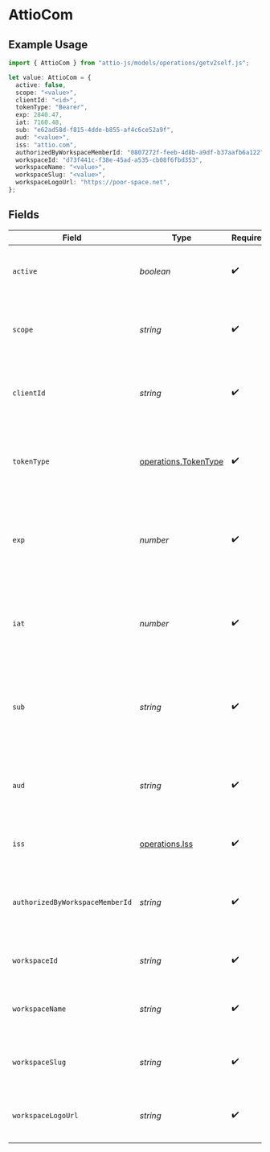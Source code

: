 # AttioCom

## Example Usage

```typescript
import { AttioCom } from "attio-js/models/operations/getv2self.js";

let value: AttioCom = {
  active: false,
  scope: "<value>",
  clientId: "<id>",
  tokenType: "Bearer",
  exp: 2840.47,
  iat: 7160.48,
  sub: "e62ad58d-f815-4dde-b855-af4c6ce52a9f",
  aud: "<value>",
  iss: "attio.com",
  authorizedByWorkspaceMemberId: "0807272f-feeb-4d8b-a9df-b37aafb6a122",
  workspaceId: "d73f441c-f38e-45ad-a535-cb08f6fbd353",
  workspaceName: "<value>",
  workspaceSlug: "<value>",
  workspaceLogoUrl: "https://poor-space.net",
};
```

## Fields

| Field                                                                                              | Type                                                                                               | Required                                                                                           | Description                                                                                        |
| -------------------------------------------------------------------------------------------------- | -------------------------------------------------------------------------------------------------- | -------------------------------------------------------------------------------------------------- | -------------------------------------------------------------------------------------------------- |
| `active`                                                                                           | *boolean*                                                                                          | :heavy_check_mark:                                                                                 | Whether the token is currently active and usable.                                                  |
| `scope`                                                                                            | *string*                                                                                           | :heavy_check_mark:                                                                                 | A space-separated list of scopes associated with this token                                        |
| `clientId`                                                                                         | *string*                                                                                           | :heavy_check_mark:                                                                                 | The app ID of the OAuth application that requested this token                                      |
| `tokenType`                                                                                        | [operations.TokenType](../../models/operations/tokentype.md)                                       | :heavy_check_mark:                                                                                 | The type of token, always Bearer for tokens acquired via the OAuth 2.0 flow.                       |
| `exp`                                                                                              | *number*                                                                                           | :heavy_check_mark:                                                                                 | The time at which this token will expire, if set, as a number of seconds since January 1 1970 UTC. |
| `iat`                                                                                              | *number*                                                                                           | :heavy_check_mark:                                                                                 | The time at which this token was issued, as a number of seconds since January 1 1970 UTC.          |
| `sub`                                                                                              | *string*                                                                                           | :heavy_check_mark:                                                                                 | Since Bearer tokens grant Workspace-level permissions, this property contains the workspace_id.    |
| `aud`                                                                                              | *string*                                                                                           | :heavy_check_mark:                                                                                 | The intended audience for this token, for Bearer tokens this is the same as the client_id.         |
| `iss`                                                                                              | [operations.Iss](../../models/operations/iss.md)                                                   | :heavy_check_mark:                                                                                 | The issuer of the token. Always attio.com                                                          |
| `authorizedByWorkspaceMemberId`                                                                    | *string*                                                                                           | :heavy_check_mark:                                                                                 | The ID of the workspace member who authorised this token initially, if known                       |
| `workspaceId`                                                                                      | *string*                                                                                           | :heavy_check_mark:                                                                                 | The ID of the workspace the token is scoped to.                                                    |
| `workspaceName`                                                                                    | *string*                                                                                           | :heavy_check_mark:                                                                                 | The name of the workspace the token is scoped to.                                                  |
| `workspaceSlug`                                                                                    | *string*                                                                                           | :heavy_check_mark:                                                                                 | The slug of the workspace the token is scoped to.                                                  |
| `workspaceLogoUrl`                                                                                 | *string*                                                                                           | :heavy_check_mark:                                                                                 | The logo URL of the workspace the token is scoped to.                                              |
